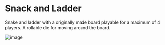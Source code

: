 # Snack and Ladder
Snake and ladder with a originally made board playable for a maximum of 4 players.
A rollable die for moving around the board.

![image](https://user-images.githubusercontent.com/45201620/98251455-ba8c9000-1f9e-11eb-9e81-19d58795f6f2.png)
